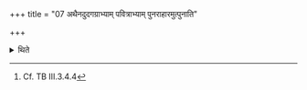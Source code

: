 +++
title = "07 अथैनदुदगग्राभ्याम् पवित्राभ्याम् पुनराहारमुत्पुनाति"

+++

<details><summary>थिते</summary>

7. Then (the Adhvaryu) purifies it (the ghee) by means two strainers with their points to the north (thrice) every time having moved forward and backward.[^1]  

[^1]: Cf. TB III.3.4.4
</details>
